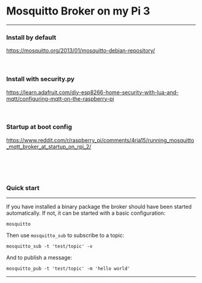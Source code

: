 # Mosquitto Broker on my Pi 3  
---
### Install by default  
 https://mosquitto.org/2013/01/mosquitto-debian-repository/  
<br><br>
### Install with security.py  
 https://learn.adafruit.com/diy-esp8266-home-security-with-lua-and-mqtt/configuring-mqtt-on-the-raspberry-pi  
<br><br>
### Startup at boot config  
  https://www.reddit.com/r/raspberry_pi/comments/4ria15/running_mosquitto_mqtt_broker_at_startup_on_rpi_2/  
<br><br>
<br><br>    

### Quick start  
---
If you have installed a binary package the broker should have been started  
automatically. If not, it can be started with a basic configuration:  
  
    mosquitto  
  
Then use `mosquitto_sub` to subscribe to a topic:  
  
    mosquitto_sub -t 'test/topic' -v  
  
And to publish a message:  
  
    mosquitto_pub -t 'test/topic' -m 'hello world'  
------------------------
